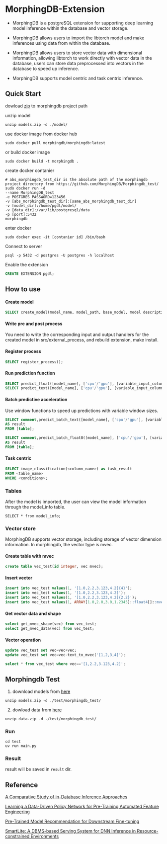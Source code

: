 # MorphingDB-Extension
- MorphingDB is a postgreSQL extension for supporting deep learning model inference within the database and vector storage.

- MorphingDB allows users to import the libtorch model and make inferences using data from within the database.

- MorphingDB allows users to store vector data with dimensional information, allowing libtorch to work directly with vector data in the database, users can store data preprocessed into vectors in the database to speed up inference.

- MorphingDB supports model centric and task centric inference.

## Quick Start
dowload [zip](https://drive.google.com/file/d/17EhgU-ujGzNP75ytClrivUT4tXblLqnV/view?usp=sharing) to morphingdb project path

unzip model
```shell
unzip models.zip -d ./model/
```

use docker image from docker hub
```shell
sudo docker pull morphingdb/morphingdb:latest
```

or build docker image
```shell
sudo docker build -t morphingdb .
```


create docker contanier
```shell
# abs_morphingdb_test_dir is the absolute path of the morphingdb project directory from https://github.com/MorphingDB/Morphingdb_test/
sudo docker run -d 
--name MorphingDB_test 
-e POSTGRES_PASSWORD=123456 
-v [abs_morphingdb_test_dir]:[same_abs_morphingdb_test_dir]
-v [model_dir]:/home/pgdl/model/
-v [data_dir]:/var/lib/postgresql/data
-p [port]:5432 
morphingdb
```
enter docker 
```shell
sudo docker exec -it [contanier id] /bin/bash
```

Connect to server

```shell
psql -p 5432 -d postgres -U postgres -h localhost
```

Enable the extension
```sql
CREATE EXTENSION pgdl;
```

## How to use

#### Create model
```sql
SELECT create_model(model_name, model_path, base_model, model description);
```


#### Write pre and post process
You need to write the corresponding input and output handlers for the created model in src/external_process, and rebuild extension, make install.

#### Register process
```sql
SELECT register_process();
```

#### Run prediction function
```sql
SELECT predict_float([model_name], ['cpu'/'gpu'], [variable_input_column]) from [table];
SELECT predict_text([model_name], ['cpu'/'gpu'], [variable_input_column]) from [table];

```

#### Batch predictive acceleration
Use window functions to speed up predictions with variable window sizes.
```sql
SELECT comment,predict_batch_text([model_name], ['cpu'/'gpu'], [variable_input_column]) over (rows between current row and [window_size] following)
AS result 
FROM [table];

SELECT comment,predict_batch_float8([model_name], ['cpu'/'gpu'], [variable_input_column]) over (rows between current row and [window_size] following)
AS result
FROM [table];
```

#### Task centric
```sql
SELECT image_classification(<column_name>) as task_result
FROM <table_name>
WHERE <conditions>;
```


### Tables
After the model is imported, the user can view the model information through the model_info table.
```
SELECT * from model_info;
```

### Vector store
MorphingDB supports vector storage, including storage of vector dimension information. In morphingdb, the vector type is mvec.
#### Create table with mvec
```sql
create table vec_test(id integer, vec mvec);
```

#### Insert vector
```sql
insert into vec_test values(1, '[1.0,2.2,3.123,4.2]{4}');
insert into vec_test values(1, '[1.0,2.2,3.123,4.2]');
insert into vec_test values(1, '[1.0,2.2,3.123,4.2]{2,2}');
insert into vec_test values(1, ARRAY[1.0,2.0,3.0,1.2345]::float4[]::mvec);
```

#### Get vector data and shape
```sql
select get_mvec_shape(vec) from vec_test;
select get_mvec_data(vec) from vec_test;
```

#### Vector operation
```sql
update vec_test set vec=vec+vec;
update vec_test set vec=vec-text_to_mvec('[1,2,3,4]');

select * from vec_test where vec=='[1,2.2,3.123,4.2]';
```

## Morphingdb Test

1. download models from [here](https://drive.google.com/file/d/17EhgU-ujGzNP75ytClrivUT4tXblLqnV/view)

```shell
unzip models.zip -d ./test/morphingdb_test/
```

2. dowload data from [here](https://drive.google.com/file/d/1bAg66ifb54ge_J8CRjkSk_yRhyTRZYWe/view?usp=sharing)

```shell
unzip data.zip -d ./test/morphingdb_test/
```

### Run

```shell
cd test
uv run main.py
```

### Result

result will be saved in `result` dir.


## Reference

[A Comparative Study of in-Database Inference Approaches](https://users.cs.utah.edu/~lifeifei/papers/icde22-indbinference.pdf)

[Learning a Data-Driven Policy Network for Pre-Training Automated Feature Engineering](https://openreview.net/pdf?id=688hNNMigVX)

[Pre-Trained Model Recommendation for Downstream Fine-tuning](https://arxiv.org/pdf/2403.06382.pdf)

[SmartLite: A DBMS-based Serving System for DNN Inference in Resource-constrained Environments](https://www.vldb.org/pvldb/vol17/p278-wu.pdf)